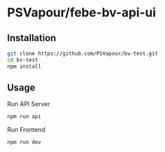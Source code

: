 # PSVapour/febe-bv-api-ui

## Installation

```bash
git clone https://github.com/PSVapour/bv-test.git
cd bv-test
npm install
```

## Usage

Run API Server
```bash
npm run api
```
Run Frontend
```bash
npm run dev
```

